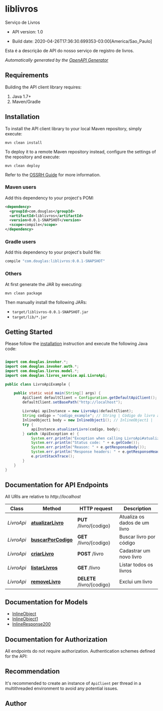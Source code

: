 # liblivros

Serviço de Livros

- API version: 1.0

- Build date: 2020-04-26T17:36:30.699353-03:00[America/Sao_Paulo]

Esta é a descrição de API do nosso serviço de registro de livros.


*Automatically generated by the [OpenAPI Generator](https://openapi-generator.tech)*

## Requirements

Building the API client library requires:

1. Java 1.7+
2. Maven/Gradle

## Installation

To install the API client library to your local Maven repository, simply execute:

```shell
mvn clean install
```

To deploy it to a remote Maven repository instead, configure the settings of the repository and execute:

```shell
mvn clean deploy
```

Refer to the [OSSRH Guide](http://central.sonatype.org/pages/ossrh-guide.html) for more information.

### Maven users

Add this dependency to your project's POM:

```xml
<dependency>
  <groupId>com.douglas</groupId>
  <artifactId>liblivros</artifactId>
  <version>0.0.1-SNAPSHOT</version>
  <scope>compile</scope>
</dependency>
```

### Gradle users

Add this dependency to your project's build file:

```groovy
compile "com.douglas:liblivros:0.0.1-SNAPSHOT"
```

### Others

At first generate the JAR by executing:

```shell
mvn clean package
```

Then manually install the following JARs:

- `target/liblivros-0.0.1-SNAPSHOT.jar`
- `target/lib/*.jar`

## Getting Started

Please follow the [installation](#installation) instruction and execute the following Java code:

```java

import com.douglas.invoker.*;
import com.douglas.invoker.auth.*;
import com.douglas.livros.model.*;
import com.douglas.livros_service.api.LivroApi;

public class LivroApiExample {

    public static void main(String[] args) {
        ApiClient defaultClient = Configuration.getDefaultApiClient();
        defaultClient.setBasePath("http://localhost");
        
        LivroApi apiInstance = new LivroApi(defaultClient);
        String codigo = "codigo_example"; // String | Código do livro a ser atualizado
        InlineObject1 body = new InlineObject1(); // InlineObject1 | 
        try {
            apiInstance.atualizarLivro(codigo, body);
        } catch (ApiException e) {
            System.err.println("Exception when calling LivroApi#atualizarLivro");
            System.err.println("Status code: " + e.getCode());
            System.err.println("Reason: " + e.getResponseBody());
            System.err.println("Response headers: " + e.getResponseHeaders());
            e.printStackTrace();
        }
    }
}

```

## Documentation for API Endpoints

All URIs are relative to *http://localhost*

Class | Method | HTTP request | Description
------------ | ------------- | ------------- | -------------
*LivroApi* | [**atualizarLivro**](docs/LivroApi.md#atualizarLivro) | **PUT** /livro/{codigo} | Atualiza os dados de um livro
*LivroApi* | [**buscarPorCodigo**](docs/LivroApi.md#buscarPorCodigo) | **GET** /livro/{codigo} | Buscar livro por código
*LivroApi* | [**criarLivro**](docs/LivroApi.md#criarLivro) | **POST** /livro | Cadastrar um novo livro
*LivroApi* | [**listarLivros**](docs/LivroApi.md#listarLivros) | **GET** /livro | Listar todos os livros
*LivroApi* | [**removeLivro**](docs/LivroApi.md#removeLivro) | **DELETE** /livro/{codigo} | Exclui um livro


## Documentation for Models

 - [InlineObject](docs/InlineObject.md)
 - [InlineObject1](docs/InlineObject1.md)
 - [InlineResponse200](docs/InlineResponse200.md)


## Documentation for Authorization

All endpoints do not require authorization.
Authentication schemes defined for the API:

## Recommendation

It's recommended to create an instance of `ApiClient` per thread in a multithreaded environment to avoid any potential issues.

## Author



